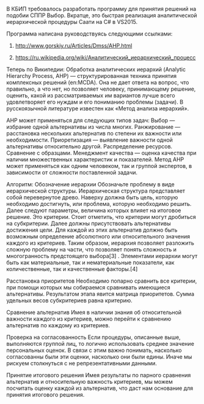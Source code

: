В КБИП требовалось разработать программу для принятия решений на подобии СППР Выбор.
Вкратце, это быстрая реализация аналитической иерархической процедуры Саати на C# в VS2015.

Программа написана руководствуясь следующими ссылками:

1. http://www.gorskiy.ru/Articles/Dmss/AHP.html

2. https://ru.wikipedia.org/wiki/Аналитический_иерархический_процесс

Теперь по Википедии:
Обработка аналитических иерархий (Analytic Hierarchy Process, AHP) — структурированная техника принятия комплексных решений (en:MCDA). Она не дает ответа на вопрос, что правильно, а что нет, но позволяет человеку, принимающему решение, оценить, какой из рассматриваемых им вариантов лучше всего удовлетворяет его нуждам и его пониманию проблемы (задачи). В русскоязычной литературе известен как «Метод анализа иерархий».

AHP может применяться для следующих типов задач:
Выбор — избрание одной альтернативы из числа многих.
Ранжирование — расстановка нескольких альтернатив по степени их важности или необходимости.
Приоретизация — выявление важности одной альтернативы относительно другой.
Распределение ресурсов.
Сравнение с образцами.
Менеджмент качества — оценка качества при наличии множественных характеристик и показателей.
Метод AHP может применяться как одним человеком, так и группой экспертов, в зависимости от сложности поставленной задачи.

Алгоритм:
Обозначение иерархии
Обозначьте проблему в виде иерархической структуры. Иерархическая структура представляет собой перевернутое древо. Наверху должна быть цель, которую необходимо достигнуть, или проблема, которую необходимо решить. Далее следуют параметры, величина которых влияет на итоговое решение. Это критерии. Стоит отметить, что критерии могут дробиться на субкритерии. Далее должны присутствовать альтернативы достижения цели. Для каждой из этих альтернатив должно быть возможным определение абсолютного или относительного значения каждого из критериев. Таким образом, иерархия позволяет разложить сложную проблему на части, что позволяет понять сложность и многогранность предстоящего выбора[3] . Элементами иерархии могут быть как материальные, так и нематериальные показатели, как количественные, так и качественные факторы.[4]

Расстановка приоритетов
Необходимо попарно сравнить все критерии, при помощи которых мы собираемся сравнивать имеющиеся альтернативы. Результатом этапа явится матрица приоритетов. Сумма удельных весов субкритериев равна критерию.

Сравнение альтернатив
Имея в наличии знания об относительной важности каждого из критериев, можно перейти к сравнению альтернатив по каждому из критериев.

Проверка на согласованность
Если процедуры, описанные выше, выполняются группой лиц, то логично использовать среднее значение персональных оценок. В связи с этим важно понимать, насколько согласованны были эти оценки, насколько они были едины. Иначе мы рискуем столкнуться с не репрезентативными данными.

Принятие итогового решения
Имея результаты по парного сравнения альтернатив и относительную важность критериев, мы можем посчитать оценку каждой из альтернатив, что даст нам основание для принятия итогового решения.
